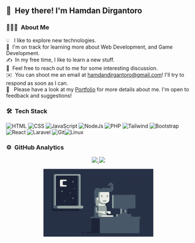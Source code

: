 ## 👋 &nbsp;Hey there! I'm Hamdan Dirgantoro

### 👨🏻‍💻 &nbsp;About Me

💡 &nbsp; I like to explore new technologies.\
🌱 &nbsp;I'm on track for learning more about Web Development, and Game Development.\
✍️ &nbsp;In my free time, I like to learn a new stuff.\
💬 &nbsp;Feel free to reach out to me for some interesting discussion.\
✉️ &nbsp;You can shoot me an email at hamdandirgantoro@gmail.com! I'll try to respond as soon as I can.\
📄 &nbsp; Please have a look at my [Portfolio](https://hamdan-dirgantoro.netlify.app) for more details about me. I'm open to feedback and suggestions!


### 🛠 &nbsp;Tech Stack
![HTML](https://img.shields.io/badge/-HTML-05122A?style=flat&logo=HTML5)
![CSS](https://img.shields.io/badge/-CSS-05122A?style=flat&logo=CSS3&logoColor=1572B6)
![JavaScript](https://img.shields.io/badge/-JavaScript-05122A?style=flat&logo=javascript)
![NodeJs](https://img.shields.io/badge/-NodeJs-05122A?style=flat&logo=nodedotjs)
![PHP](https://img.shields.io/badge/-PHP-05122A?style=flat&logo=php)
![Tailwind](https://img.shields.io/badge/-Tailwind-05122A?style=flat&logo=tailwindcss)
![Bootstrap](https://img.shields.io/badge/-Bootstrap-05122A?style=flat&logo=bootstrap&logoColor=563D7C)
![React](https://img.shields.io/badge/-React-05122A?style=flat&logo=react)
![Laravel](https://img.shields.io/badge/-Laravel-05122A?style=flat&logo=laravel)
![Git](https://img.shields.io/badge/-Git-05122A?style=flat&logo=git)![Linux](https://img.shields.io/badge/-Linux-05122A?style=flat&logo=linux)

### ⚙️ &nbsp;GitHub Analytics

<p align="center">
<a href="https://github.com/hamdandirgantoro?tab=repositories">
  <img height="180em" src="https://github-readme-stats-eight-theta.vercel.app/api?username=hamdandirgantoro&show_icons=true&theme=algolia&include_all_commits=true&count_private=true"/>
  <img height="180em" src="https://github-readme-stats-eight-theta.vercel.app/api/top-langs/?username=hamdandirgantoro&layout=compact&langs_count=8&theme=algolia"/>
</a>
</p> 

<p align="center">
<img alt="Night Coding" src="https://raw.githubusercontent.com/AVS1508/AVS1508/master/assets/Night-Coding.gif" align="center"/>
</p>
